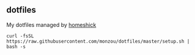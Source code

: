 ## dotfiles

My dotfiles managed by [homeshick](https://github.com/andsens/homeshick)

```
curl -fsSL https://raw.githubusercontent.com/monzou/dotfiles/master/setup.sh | bash -s
```